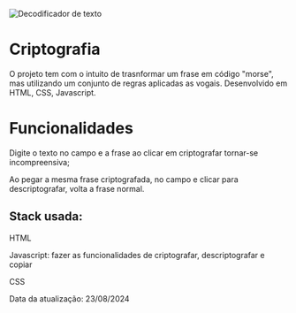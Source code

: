 ![Decodificador de texto](https://github.com/user-attachments/assets/e71159a0-9c17-4b4b-a741-72e14346a581)
# Criptografia

O projeto tem com o intuito de trasnformar um frase em código "morse", mas utilizando um conjunto de regras aplicadas as vogais. Desenvolvido em HTML, CSS, Javascript.


# Funcionalidades

Digite o texto no campo e a frase ao clicar em criptografar tornar-se incompreensiva;

Ao pegar a mesma frase criptografada, no campo e clicar para descriptografar, volta a frase normal.

## Stack usada:

HTML

Javascript: fazer as funcionalidades de criptografar, descriptografar e copiar

CSS

Data da atualização: 23/08/2024

